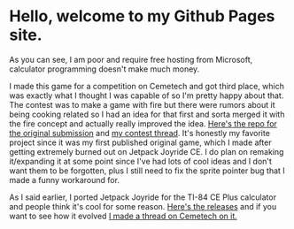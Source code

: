 # Hello, welcome to my Github Pages site.

As you can see, I am poor and require free hosting from Microsoft, calculator programming doesn't make much money.

I made this game for a competition on Cemetech and got third place, which was exactly what I thought I was capable of so I'm pretty happy about that. The contest was to make a game with fire but there were rumors about it being cooking related so I had an idea for that first and sorta merged it with the fire concept and actually really improved the idea. [Here's the repo for the original submission](https://github.com/KingDubDub/Food-Fighter) and [my contest thread](https://www.cemetech.net/forum/viewtopic.php?t=17457). It's honestly my favorite project since it was my first published original game, which I made after getting extremely burned out on Jetpack Joyride CE. I do plan on remaking it/expanding it at some point since I've had lots of cool ideas and I don't want them to be forgotten, plus I still need to fix the sprite pointer bug that I made a funny workaround for.

As I said earlier, I ported Jetpack Joyride for the TI-84 CE Plus calculator and people think it's cool for some reason. [Here's the releases](https://github.com/KingDubDub/Jetpack-Joyride-CE/releases) and if you want to see how it evolved [I made a thread on Cemetech on it.](https://www.cemetech.net/forum/viewtopic.php?t=16948)